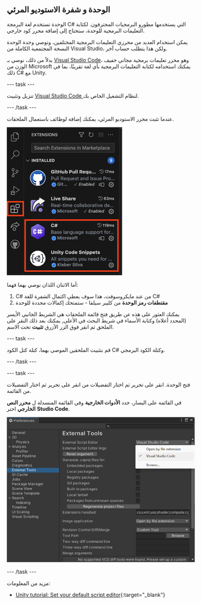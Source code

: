 ## الوحدة و شفرة الاستوديو المرئي

الوحدة تستخدم لغة البرمجة C# التي يستخدمها مطورو البرمجيات المحترفون. لكتابة التعليمات البرمجية للوحدة، ستحتاج إلى إضافة محرر كود خارجي.

يمكن استخدام العديد من محرري التعليمات البرمجية المختلفين، وتوصي وحدة الوحدة النسخة المجتمعية الكاملة من Visual Studio، ولكن هذا يتطلب حساب آخر.

بدلاً من ذلك، نوصي بـ [Visual Studio Code](https://code.visualstudio.com/)، وهو محرر تعليمات برمجية مجاني خفيف الوزن من Microsoft يمكنك استخدامه لكتابة التعليمات البرمجية بأي لغة تقريبًا، بما في ذلك C# مع Unity.

--- task ---

تنزيل وتثبيت [Visual Studio Code ](https://code.visualstudio.com/) لنظام التشغيل الخاص بك.

--- /task ---

عندما تثبت محرر الاستوديو المرئي، يمكنك إضافة لوظائف باستعمال الملحقات.

![الشريط الجانبي من رمز الاستوديو البصري، رمز الملحق (مقسم مربع إلى 4 أقسام)، ويبرز الجزء العلوي اليساري المتقطع قليلاً، ويبرز جدولان إضافيان؛ ويسلط الضوء أيضا على كتل الكود C# وكتل الكود البرمجي للوحدة.](images/VSCode-extensions.png)

أما الاثنان اللذان نوصي بهما فهما:
1. C# من عند مايكروسوفت، هذا سوف يعطي اكتمال الشفرة للغة C#
2. **مقتطفات رمز الوحدة** من كليبر سيلفا - ستمنحك إكمالات محددة للوحدة

يمكنك العثور على هذه عن طريق فتح قائمة الملحقات هي الشريط الجانبي الأيسر (المحدد أعلاه) وكتابة الأسماء في شريط البحث في الأعلى, يمكنك بعد ذلك النقر على الملحق ثم انقر فوق الزر الأزرق **تثبيت** تحت الاسم.

--- task ---

قم بتثبيت الملحقين الموصى بهما، كتلة كتل الكود C# وكتلة الكود البرمجي.

--- /task ---

--- task ---

فتح الوحدة. انقر على تحرير ثم اختار التفضيلات من انقر على تحرير ثم اختار التفضيلات من القائمة.

في القائمة على اليسار، حدد **الأدوات الخارجية** وفي القائمة المنسدلة ل **محرر النص الخارجي** اختر **Studio Code**.

![قائمة التفضيلات مع شفرة الاستوديو المرئي مختار كمحرر للنص.](images/unity-editor-select.png)

--- /task ---

مزيد من المعلومات:
+ [Unity tutorial: Set your default script editor](https://learn.unity.com/tutorial/set-your-default-script-editor-ide){:target="_blank"}